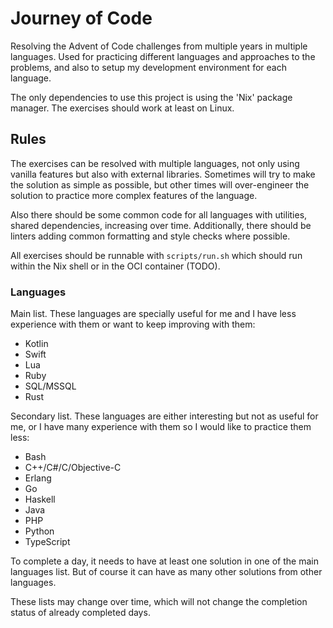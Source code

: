 # Journey of Code

Resolving the Advent of Code challenges from multiple years in multiple
languages. Used for practicing different languages and approaches to the
problems, and also to setup my development environment for each language.

The only dependencies to use this project is using the 'Nix' package manager.
The exercises should work at least on Linux.

## Rules

The exercises can be resolved with multiple languages, not only using
vanilla features but also with external libraries. Sometimes will try to make
the solution as simple as possible, but other times will over-engineer the
solution to practice more complex features of the language.

Also there should be some common code for all languages with utilities, shared
dependencies, increasing over time. Additionally, there should be linters
adding common formatting and style checks where possible.

All exercises should be runnable with `scripts/run.sh` which should run within
the Nix shell or in the OCI container (TODO).

### Languages

Main list. These languages are specially useful for me and I have less
experience with them or want to keep improving with them:

- Kotlin
- Swift
- Lua
- Ruby
- SQL/MSSQL
- Rust

Secondary list. These languages are either interesting but not as useful for me, or I have many experience
with them so I would like to practice them less:

- Bash
- C++/C#/C/Objective-C
- Erlang
- Go
- Haskell
- Java
- PHP
- Python
- TypeScript

To complete a day, it needs to have at least one solution in one of the main
languages list. But of course it can have as many other solutions from
other languages.

These lists may change over time, which will not change the completion status
of already completed days.

